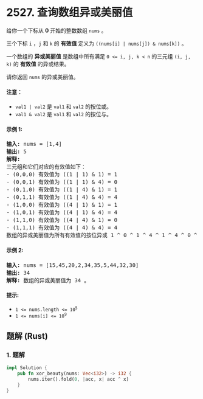 # 2527. 查询数组异或美丽值
给你一个下标从 **0** 开始的整数数组 `nums` 。

三个下标 `i` ，`j` 和 `k` 的 **有效值** 定义为 `((nums[i] | nums[j]) & nums[k])` 。

一个数组的 **异或美丽值** 是数组中所有满足 `0 <= i, j, k < n`  的三元组 `(i, j, k)` 的 **有效值** 的异或结果。

请你返回 `nums` 的异或美丽值。

#### 注意：
* `val1 | val2` 是 `val1` 和 `val2` 的按位或。
* `val1 & val2` 是 `val1` 和 `val2` 的按位与。

#### 示例 1:
<pre>
<strong>输入:</strong> nums = [1,4]
<strong>输出:</strong> 5
<strong>解释:</strong>
三元组和它们对应的有效值如下：
- (0,0,0) 有效值为 ((1 | 1) & 1) = 1
- (0,0,1) 有效值为 ((1 | 1) & 4) = 0
- (0,1,0) 有效值为 ((1 | 4) & 1) = 1
- (0,1,1) 有效值为 ((1 | 4) & 4) = 4
- (1,0,0) 有效值为 ((4 | 1) & 1) = 1
- (1,0,1) 有效值为 ((4 | 1) & 4) = 4
- (1,1,0) 有效值为 ((4 | 4) & 1) = 0
- (1,1,1) 有效值为 ((4 | 4) & 4) = 4
数组的异或美丽值为所有有效值的按位异或 1 ^ 0 ^ 1 ^ 4 ^ 1 ^ 4 ^ 0 ^ 4 = 5 。
</pre>

#### 示例 2:
<pre>
<strong>输入:</strong> nums = [15,45,20,2,34,35,5,44,32,30]
<strong>输出:</strong> 34
<strong>解释:</strong> 数组的异或美丽值为 34 。
</pre>

#### 提示:
* <code>1 <= nums.length <= 10<sup>5</sup></code>
* <code>1 <= nums[i] <= 10<sup>9</sup></code>

## 题解 (Rust)

### 1. 题解
```Rust
impl Solution {
    pub fn xor_beauty(nums: Vec<i32>) -> i32 {
        nums.iter().fold(0, |acc, x| acc ^ x)
    }
}
```

